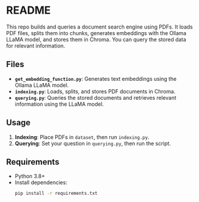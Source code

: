 # README

This repo builds and queries a document search engine using PDFs. It loads PDF files, splits them into chunks, generates embeddings with the Ollama LLaMA model, and stores them in Chroma. You can query the stored data for relevant information.

## Files

- **`get_embedding_function.py`**: Generates text embeddings using the Ollama LLaMA model.
- **`indexing.py`**: Loads, splits, and stores PDF documents in Chroma.
- **`querying.py`**: Queries the stored documents and retrieves relevant information using the LLaMA model.

## Usage

1. **Indexing**: Place PDFs in `dataset`, then run `indexing.py`.
2. **Querying**: Set your question in `querying.py`, then run the script.

## Requirements

- Python 3.8+
- Install dependencies:
  ```bash
  pip install -r requirements.txt
